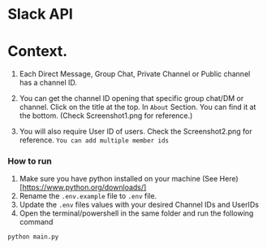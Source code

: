 # Slack API

# Context.
1. Each Direct Message, Group Chat, Private Channel or Public channel has a channel ID.
2. You can get the channel ID opening that specific group chat/DM or channel. Click on the title at the top. In `About` Section. You can find it at the bottom. (Check Screenshot1.png for reference.)

3. You will also require User ID of users. Check the Screenshot2.png for reference. `You can add multiple member ids`


### How to run
1. Make sure you have python installed on your machine (See Here)[https://www.python.org/downloads/]
2. Rename the `.env.example` file to `.env` file.
3. Update the `.env` files values with your desired Channel IDs and UserIDs
4. Open the terminal/powershell in the same folder and run the following command
```
python main.py
```